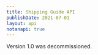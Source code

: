 ```yaml
---
title: Shipping Guide API
publishDate: 2021-07-01
layout: api
notanapi: true
---
```


Version 1.0 was decommissioned.
